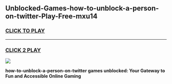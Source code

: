 
## Unblocked-Games-how-to-unblock-a-person-on-twitter-Play-Free-mxu14
<h3>
<a href="https://premium76.site?title=how-to-unblock-a-person-on-twitter&ref=20M">CLICK TO PLAY</a></h3>
<hr>

<h3>
<a href="https://premium76.site?title=how-to-unblock-a-person-on-twitter&ref=20M">CLICK 2 PLAY</a>
  
</h3>

<a href="https://premium76.site?title=how-to-unblock-a-person-on-twitter&ref=19M"><img src="https://clearcache.store/games.png"></a>


**how-to-unblock-a-person-on-twitter games unblocked: Your Gateway to Fun and Accessible Online Gaming**
